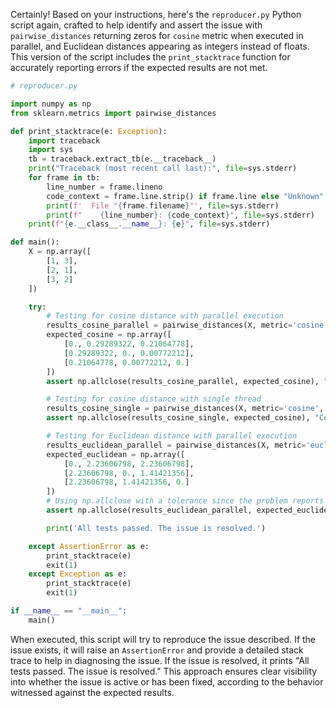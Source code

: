 Certainly! Based on your instructions, here's the `reproducer.py` Python script again, crafted to help identify and assert the issue with `pairwise_distances` returning zeros for `cosine` metric when executed in parallel, and Euclidean distances appearing as integers instead of floats. This version of the script includes the `print_stacktrace` function for accurately reporting errors if the expected results are not met.

```python
# reproducer.py

import numpy as np
from sklearn.metrics import pairwise_distances

def print_stacktrace(e: Exception):
    import traceback
    import sys
    tb = traceback.extract_tb(e.__traceback__)
    print("Traceback (most recent call last):", file=sys.stderr)
    for frame in tb:
        line_number = frame.lineno
        code_context = frame.line.strip() if frame.line else "Unknown"
        print(f'  File "{frame.filename}"', file=sys.stderr)
        print(f"    {line_number}: {code_context}", file=sys.stderr)
    print(f"{e.__class__.__name__}: {e}", file=sys.stderr)

def main():
    X = np.array([
        [1, 3],
        [2, 1],
        [3, 2]
    ])

    try:
        # Testing for cosine distance with parallel execution
        results_cosine_parallel = pairwise_distances(X, metric='cosine', n_jobs=-1)
        expected_cosine = np.array([
            [0., 0.29289322, 0.21064778],
            [0.29289322, 0., 0.00772212],
            [0.21064778, 0.00772212, 0.]
        ])
        assert np.allclose(results_cosine_parallel, expected_cosine), "Cosine metric failed with n_jobs=-1"

        # Testing for cosine distance with single thread
        results_cosine_single = pairwise_distances(X, metric='cosine', n_jobs=1)
        assert np.allclose(results_cosine_single, expected_cosine), "Cosine metric failed with n_jobs=1"

        # Testing for Euclidean distance with parallel execution
        results_euclidean_parallel = pairwise_distances(X, metric='euclidean', n_jobs=-1)
        expected_euclidean = np.array([
            [0., 2.23606798, 2.23606798],
            [2.23606798, 0., 1.41421356],
            [2.23606798, 1.41421356, 0.]
        ])
        # Using np.allclose with a tolerance since the problem reports integers vs floats
        assert np.allclose(results_euclidean_parallel, expected_euclidean), "Euclidean metric failed with n_jobs=-1"

        print('All tests passed. The issue is resolved.')

    except AssertionError as e:
        print_stacktrace(e)
        exit(1)
    except Exception as e:
        print_stacktrace(e)
        exit(1)

if __name__ == "__main__":
    main()
```

When executed, this script will try to reproduce the issue described. If the issue exists, it will raise an `AssertionError` and provide a detailed stack trace to help in diagnosing the issue. If the issue is resolved, it prints "All tests passed. The issue is resolved." This approach ensures clear visibility into whether the issue is active or has been fixed, according to the behavior witnessed against the expected results.